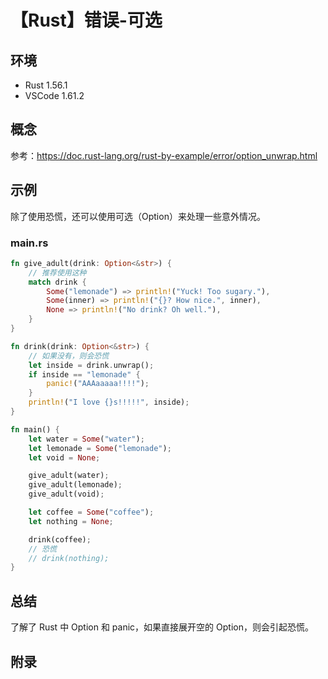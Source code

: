 # 【Rust】错误-可选

## 环境

- Rust 1.56.1
- VSCode 1.61.2

## 概念

参考：<https://doc.rust-lang.org/rust-by-example/error/option_unwrap.html>  

## 示例

除了使用恐慌，还可以使用可选（Option）来处理一些意外情况。

### main.rs

```rust
fn give_adult(drink: Option<&str>) {
    // 推荐使用这种
    match drink {
        Some("lemonade") => println!("Yuck! Too sugary."),
        Some(inner) => println!("{}? How nice.", inner),
        None => println!("No drink? Oh well."),
    }
}

fn drink(drink: Option<&str>) {
    // 如果没有，则会恐慌
    let inside = drink.unwrap();
    if inside == "lemonade" {
        panic!("AAAaaaaa!!!!");
    }
    println!("I love {}s!!!!!", inside);
}

fn main() {
    let water = Some("water");
    let lemonade = Some("lemonade");
    let void = None;

    give_adult(water);
    give_adult(lemonade);
    give_adult(void);

    let coffee = Some("coffee");
    let nothing = None;

    drink(coffee);
    // 恐慌
    // drink(nothing);
}
```

## 总结

了解了 Rust 中 Option 和 panic，如果直接展开空的 Option，则会引起恐慌。

## 附录
